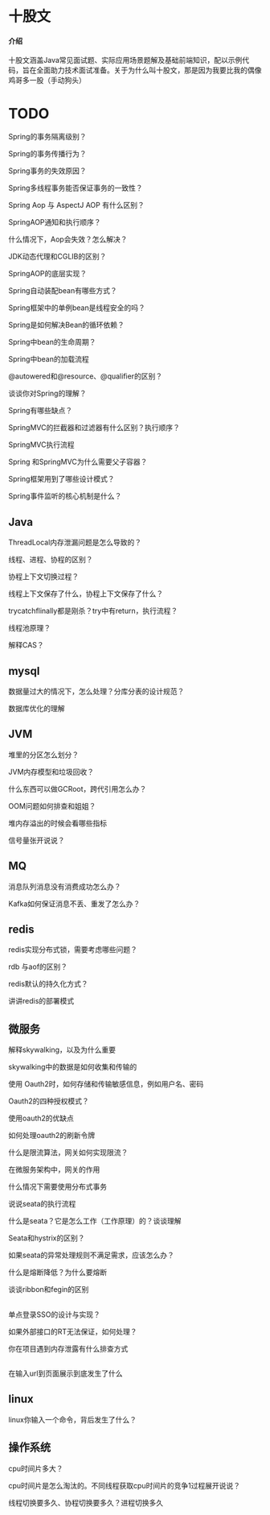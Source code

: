 # 十股文

#### 介绍
十股文涵盖Java常见面试题、实际应用场景题解及基础前端知识，配以示例代码，旨在全面助力技术面试准备。关于为什么叫十股文，那是因为我要比我的偶像鸡哥多一股（手动狗头）

# TODO

Spring的事务隔离级别？

Spring的事务传播行为？

Spring事务的失效原因？

Spring多线程事务能否保证事务的一致性？

Spring Aop 与 AspectJ AOP 有什么区别？

SpringAOP通知和执行顺序？

什么情况下，Aop会失效？怎么解决？

JDK动态代理和CGLIB的区别？

SpringAOP的底层实现？


Spring自动装配bean有哪些方式？

Spring框架中的单例bean是线程安全的吗？

Spring是如何解决Bean的循环依赖？

Spring中bean的生命周期？

Spring中bean的加载流程

@autowered和@resource、@qualifier的区别？




谈谈你对Spring的理解？

Spring有哪些缺点？

SpringMVC的拦截器和过滤器有什么区别？执行顺序？

SpringMVC执行流程

Spring 和SpringMVC为什么需要父子容器？

Spring框架用到了哪些设计模式？

Spring事件监听的核心机制是什么？


## Java

ThreadLocal内存泄漏问题是怎么导致的？

线程、进程、协程的区别？

协程上下文切换过程？

线程上下文保存了什么，协程上下文保存了什么？




trycatchflinally都是刚杀？try中有return，执行流程？

线程池原理？

解释CAS？


## mysql

数据量过大的情况下，怎么处理？分库分表的设计规范？

数据库优化的理解

## JVM


堆里的分区怎么划分？

JVM内存模型和垃圾回收？

什么东西可以做GCRoot，跨代引用怎么办？

OOM问题如何排查和姐姐？


堆内存溢出的时候会看哪些指标


信号量张开说说？

## MQ
消息队列消息没有消费成功怎么办？

Kafka如何保证消息不丢、重发了怎么办？


## redis
redis实现分布式锁，需要考虑哪些问题？


rdb 与aof的区别？

redis默认的持久化方式？


讲讲redis的部署模式

## 微服务
解释skywalking，以及为什么重要

skywalking中的数据是如何收集和传输的

使用 Oauth2时，如何存储和传输敏感信息，例如用户名、密码

Oauth2的四种授权模式？

使用oauth2的优缺点

如何处理oauth2的刷新令牌

什么是限流算法，网关如何实现限流？

在微服务架构中，网关的作用

什么情况下需要使用分布式事务


说说seata的执行流程

什么是seata？它是怎么工作（工作原理）的？谈谈理解

Seata和hystrix的区别？

如果seata的异常处理规则不满足需求，应该怎么办？

什么是熔断降低？为什么要熔断

谈谈ribbon和fegin的区别

## 

单点登录SSO的设计与实现？

如果外部接口的RT无法保证，如何处理？

你在项目遇到内存泄露有什么排查方式



## 
在输入url到页面展示到底发生了什么


## linux
linux你输入一个命令，背后发生了什么？

## 操作系统


cpu时间片多大？

cpu时间片是怎么淘汰的。不同线程获取cpu时间片的竞争1过程展开说说？

线程切换要多久、协程切换要多久？进程切换多久